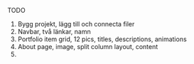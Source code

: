 TODO
1. Bygg projekt, lägg till och connecta filer
2. Navbar, två länkar, namn
3. Portfolio item grid, 12 pics, titles, descriptions, animations
4. About page, image, split column layout, content
5. 

